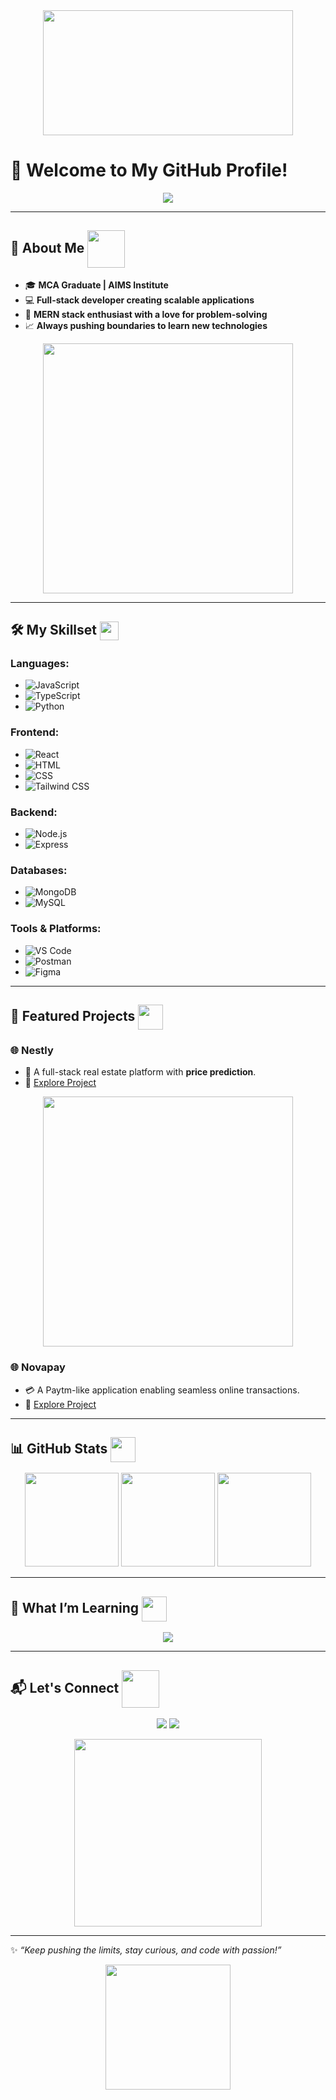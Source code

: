 <div align="center">
  <img src="https://media.giphy.com/media/qgQUggAC3Pfv687qPC/giphy.gif" width="400" height="200"/>
</div>

# 🌟 Welcome to My GitHub Profile!  

<p align="center">
  <img src="https://readme-typing-svg.herokuapp.com?font=Fira+Code&size=24&pause=1000&color=00FF7F&center=true&width=435&lines=Hi+there!+👋+I'm+Chandhan!;A+Passionate+Full-Stack+Developer;Always+Learning+and+Building!" />
</p>

---

## 🚀 **About Me** <img src="https://media.giphy.com/media/12oufCB0MyZ1Go/giphy.gif" width="60" align="center"/>

- 🎓 **MCA Graduate | AIMS Institute**  
- 💻 **Full-stack developer creating scalable applications**  
- 🌟 **MERN stack enthusiast with a love for problem-solving**  
- 📈 **Always pushing boundaries to learn new technologies**  

<div align="center">
  <img src="https://media.giphy.com/media/f3iwJFOVOwuy7K6FFw/giphy.gif" width="400"/>
</div>

---

## 🛠️ **My Skillset**  <img src="https://cdn.discordapp.com/emojis/778638806877732894.gif" width="30" align="center"/> 

### Languages:
- ![JavaScript](https://img.shields.io/badge/JavaScript-F7DF1E?logo=javascript&logoColor=000)  
- ![TypeScript](https://img.shields.io/badge/TypeScript-3178C6?logo=typescript&logoColor=fff)  
- ![Python](https://img.shields.io/badge/Python-3776AB?logo=python&logoColor=fff)  

### Frontend:
- ![React](https://img.shields.io/badge/React-61DAFB?logo=react&logoColor=000)  
- ![HTML](https://img.shields.io/badge/HTML-E34F26?logo=html5&logoColor=fff)  
- ![CSS](https://img.shields.io/badge/CSS-1572B6?logo=css3&logoColor=fff)  
- ![Tailwind CSS](https://img.shields.io/badge/TailwindCSS-38B2AC?logo=tailwind-css&logoColor=fff)  

### Backend:
- ![Node.js](https://img.shields.io/badge/Node.js-339933?logo=node.js&logoColor=fff)  
- ![Express](https://img.shields.io/badge/Express-000000?logo=express&logoColor=fff)  

### Databases:
- ![MongoDB](https://img.shields.io/badge/MongoDB-47A248?logo=mongodb&logoColor=fff)  
- ![MySQL](https://img.shields.io/badge/MySQL-4479A1?logo=mysql&logoColor=fff)  

### Tools & Platforms:
- ![VS Code](https://img.shields.io/badge/VSCode-007ACC?logo=visual-studio-code&logoColor=fff)  
- ![Postman](https://img.shields.io/badge/Postman-FF6C37?logo=postman&logoColor=fff)  
- ![Figma](https://img.shields.io/badge/Figma-F24E1E?logo=figma&logoColor=fff)  

---

## 💼 **Featured Projects** <img src="https://media.giphy.com/media/QssGEmpkyEOhBCb7e1/giphy.gif" width="40" align="center"/>

### **🌐 Nestly**  
- 🏡 A full-stack real estate platform with **price prediction**.  
- 🔗 [Explore Project](https://github.com/chandhan12/Nestly-4th-sem-project)  

 
<div align="center">
  <img src="https://media.giphy.com/media/L1R1tvI9svkIWwpVYr/giphy.gif" width="400"/>
</div>

### **🌐 Novapay**  
- 💳 A Paytm-like application enabling seamless online transactions.  
- 🔗 [Explore Project](https://github.com/chandhan12/Novapay) 

---

## 📊 **GitHub Stats** <img src="https://media.giphy.com/media/KzJkzjggfGN5Py6nkT/giphy.gif" width="40" align="center"/> 

<div align="center">
  <img src="https://github-readme-stats.vercel.app/api?username=chandhan12&show_icons=true&theme=radical" height="150" />
  <img src="https://github-readme-stats.vercel.app/api/top-langs/?username=chandhan12&layout=compact&theme=radical" height="150" />
  <img src="https://github-readme-streak-stats.herokuapp.com?user=chandhan12&theme=radical&hide_border=true" height="150" />
</div>

---

## 🌱 **What I’m Learning** <img src="https://media.giphy.com/media/WUlplcMpOCEmTGBtBW/giphy.gif" width="40" align="center"/>

<p align="center">
  <img src="https://readme-typing-svg.herokuapp.com?font=Roboto&color=32CD32&size=22&pause=100&center=true&vCenter=true&width=500&lines=Next.js+🔥;AWS+☁️;Docker+🐳;PostgreSQL+🔧" />
</p>

---

## 📬 **Let's Connect** <img src="https://github.com/TheDudeThatCode/TheDudeThatCode/blob/master/Assets/Handshake.gif" width="60" align="center"/>

<p align="center">
  <a href="https://github.com/chandhan12"><img src="https://img.shields.io/badge/GitHub-100000?style=for-the-badge&logo=github&logoColor=white" /></a>
 <a href="https://www.linkedin.com/in/gorlanna-gari-chandhan-aa4478255/" target="_blank">
  <img src="https://img.shields.io/badge/LinkedIn-0077B5?style=for-the-badge&logo=linkedin&logoColor=white" />
</a>

</p>

<div align="center">
  <img src="https://media.giphy.com/media/9B8wYztAoe1zO/source.gif" width="300"/>
</div>

---

✨ *“Keep pushing the limits, stay curious, and code with passion!”*

<div align="center">
  <img src="https://media.giphy.com/media/WUlplcMpOCEmTGBtBW/giphy.gif" width="200"/>
</div>
